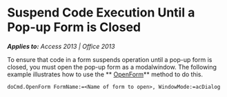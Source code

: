 
# Suspend Code Execution Until a Pop-up Form is Closed

 _**Applies to:** Access 2013 | Office 2013_

To ensure that code in a form suspends operation until a pop-up form is closed, you must open the pop-up form as a modalwindow. The following example illustrates how to use the  ** [OpenForm](A1C9D3A9-2AF8-C30A-ACB0-6428C70DCDB0.md)** method to do this.



```
doCmd.OpenForm FormName:=<Name of form to open>, WindowMode:=acDialog
```

